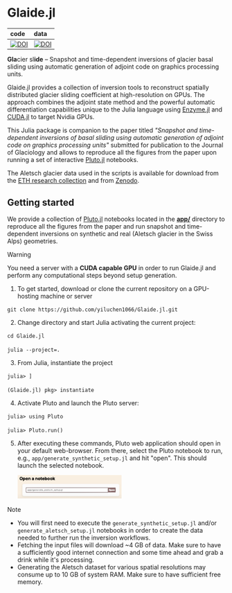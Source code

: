 # Glaide.jl
| code | data |
| :--- | :--- |
| [![DOI](https://zenodo.org/badge/DOI/10.5281/zenodo.13219402.svg)](https://doi.org/10.5281/zenodo.13219402) | [![DOI](https://zenodo.org/badge/DOI/10.5281/zenodo.13133070.svg)](https://doi.org/10.5281/zenodo.13133070) |

**Gla**cier sl**ide** &ndash; Snapshot and time-dependent inversions of glacier basal sliding using automatic generation of adjoint code on graphics processing units.

Glaide.jl provides a collection of inversion tools to reconstruct spatially distributed glacier sliding coefficient at high-resolution on GPUs. The approach combines the adjoint state method and the powerful automatic differentiation capabilities unique to the Julia language using [Enzyme.jl](https://github.com/EnzymeAD/Enzyme.jl) and [CUDA.jl](https://github.com/JuliaGPU/CUDA.jl) to target Nvidia GPUs.

This Julia package is companion to the paper titled _"Snapshot and time-dependent inversions of basal sliding using automatic generation of adjoint code on graphics processing units"_ submitted for publication to the Journal of Glaciology and allows to reproduce all the figures from the paper upon running a set of interactive [Pluto.jl](https://plutojl.org) notebooks.

The Aletsch glacier data used in the scripts is available for download from the [ETH research collection](https://www.research-collection.ethz.ch) and from [Zenodo](https://doi.org/10.5281/zenodo.13133070).

## Getting started
We provide a collection of [Pluto.jl](https://plutojl.org) notebooks located in the [**app/**](./app/) directory to reproduce all the figures from the paper and run snapshot and time-dependent inversions on synthetic and real (Aletsch glacier in the Swiss Alps) geometries.

> [!WARNING]
> You need a server with a **CUDA capable GPU** in order to run Glaide.jl and perform any computational steps beyond setup generation.

1. To get started, download or clone the current repository on a GPU-hosting machine or server
```
git clone https://github.com/yiluchen1066/Glaide.jl.git
```

2. Change directory and start Julia activating the current project:
```
cd Glaide.jl

julia --project=.
```

3. From Julia, instantiate the project
```julia-repl
julia> ]

(Glaide.jl) pkg> instantiate
```

4. Activate Pluto and launch the Pluto server:
```julia-repl
julia> using Pluto

julia> Pluto.run()
```

5. After executing these commands, Pluto web application should open in your default web-browser. From there, select the Pluto notebook to run, e.g., `app/generate_synthetic_setup.jl` and hit "open". This should launch the selected notebook.

    <img src="assets/pluto_ui.png" width=50%/>

> [!NOTE]
> - You will first need to execute the `generate_synthetic_setup.jl` and/or `generate_aletsch_setup.jl` notebooks in order to create the data needed to further run the inversion workflows.
> - Fetching the input files will download ~4 GB of data. Make sure to have a sufficiently good internet connection and some time ahead and grab a drink while it's processing.
> - Generating the Aletsch dataset for various spatial resolutions may consume up to 10 GB of system RAM. Make sure to have sufficient free memory.
